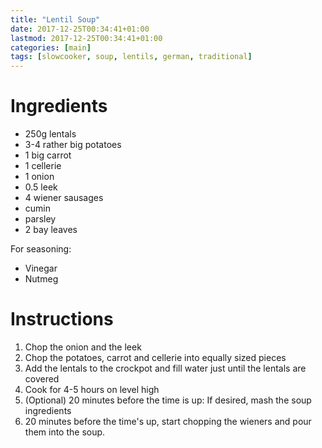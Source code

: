 ```yaml
---
title: "Lentil Soup"
date: 2017-12-25T00:34:41+01:00
lastmod: 2017-12-25T00:34:41+01:00
categories: [main]
tags: [slowcooker, soup, lentils, german, traditional]
---
```

# Ingredients

* 250g lentals
* 3-4 rather big potatoes
* 1 big carrot
* 1 cellerie
* 1 onion
* 0.5 leek
* 4 wiener sausages
* cumin
* parsley
* 2 bay leaves

For seasoning:
* Vinegar
* Nutmeg

# Instructions
1. Chop the onion and the leek
1. Chop the potatoes, carrot and cellerie into equally sized pieces
1. Add the lentals to the crockpot and fill water just until the lentals are covered
1. Cook for 4-5 hours on level high
1. (Optional) 20 minutes before the time is up: If desired, mash the soup ingredients
1. 20 minutes before the time's up, start chopping the wieners and pour them into the soup. 
